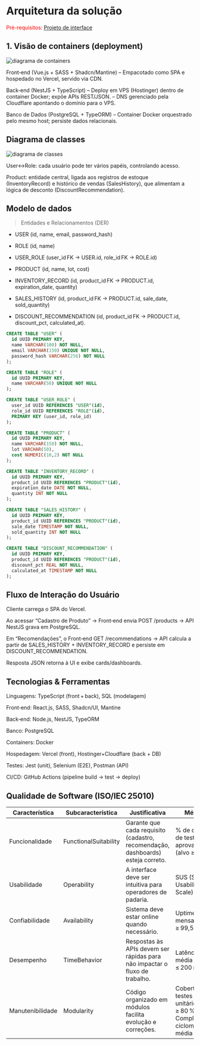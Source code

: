 # Arquitetura da solução

<span style="color:red">Pré-requisitos: <a href="05-Projeto-interface.md"> Projeto de interface</a></span>

## 1. Visão de containers (deployment)

![diagrama de containers](images/diagram01.jpeg)

Front‑end (Vue.js + SASS + Shadcn/Mantine)
– Empacotado como SPA e hospedado no Vercel, servido via CDN.

Back‑end (NestJS + TypeScript)
– Deploy em VPS (Hostinger) dentro de container Docker; expõe APIs REST/JSON.
– DNS gerenciado pela Cloudflare apontando o domínio para o VPS.

Banco de Dados (PostgreSQL + TypeORM)
– Container Docker orquestrado pelo mesmo host; persiste dados relacionais.

## Diagrama de classes

![diagrama de classes](images/diagram02.jpeg)

User↔Role: cada usuário pode ter vários papéis, controlando acesso.

Product: entidade central, ligada aos registros de estoque (InventoryRecord) e histórico de vendas (SalesHistory), que alimentam a lógica de desconto (DiscountRecommendation).

##  Modelo de dados

> Entidades e Relacionamentos (DER)
- USER (id, name, email, password_hash)

- ROLE (id, name)

- USER_ROLE (user_id FK → USER.id, role_id FK → ROLE.id)

- PRODUCT (id, name, lot, cost)

- INVENTORY_RECORD (id, product_id FK → PRODUCT.id, expiration_date, quantity)

- SALES_HISTORY (id, product_id FK → PRODUCT.id, sale_date, sold_quantity)

- DISCOUNT_RECOMMENDATION (id, product_id FK → PRODUCT.id, discount_pct, calculated_at).

```sql
CREATE TABLE "USER" (
  id UUID PRIMARY KEY,
  name VARCHAR(100) NOT NULL,
  email VARCHAR(150) UNIQUE NOT NULL,
  password_hash VARCHAR(256) NOT NULL
);

CREATE TABLE "ROLE" (
  id UUID PRIMARY KEY,
  name VARCHAR(50) UNIQUE NOT NULL
);

CREATE TABLE "USER_ROLE" (
  user_id UUID REFERENCES "USER"(id),
  role_id UUID REFERENCES "ROLE"(id),
  PRIMARY KEY (user_id, role_id)
);

CREATE TABLE "PRODUCT" (
  id UUID PRIMARY KEY,
  name VARCHAR(150) NOT NULL,
  lot VARCHAR(50),
  cost NUMERIC(10,2) NOT NULL
);

CREATE TABLE "INVENTORY_RECORD" (
  id UUID PRIMARY KEY,
  product_id UUID REFERENCES "PRODUCT"(id),
  expiration_date DATE NOT NULL,
  quantity INT NOT NULL
);

CREATE TABLE "SALES_HISTORY" (
  id UUID PRIMARY KEY,
  product_id UUID REFERENCES "PRODUCT"(id),
  sale_date TIMESTAMP NOT NULL,
  sold_quantity INT NOT NULL
);

CREATE TABLE "DISCOUNT_RECOMMENDATION" (
  id UUID PRIMARY KEY,
  product_id UUID REFERENCES "PRODUCT"(id),
  discount_pct REAL NOT NULL,
  calculated_at TIMESTAMP NOT NULL
);

```

## Fluxo de Interação do Usuário

Cliente carrega o SPA do Vercel.

Ao acessar “Cadastro de Produto” → Front‑end envia POST /products → API NestJS grava em PostgreSQL.

Em “Recomendações”, o Front‑end GET /recommendations → API calcula a partir de SALES_HISTORY + INVENTORY_RECORD e persiste em DISCOUNT_RECOMMENDATION.

Resposta JSON retorna à UI e exibe cards/dashboards.

## Tecnologias & Ferramentas

Linguagens: TypeScript (front + back), SQL (modelagem)

Front‑end: React.js, SASS, Shadcn/UI, Mantine

Back‑end: Node.js, NestJS, TypeORM

Banco: PostgreSQL

Containers: Docker

Hospedagem: Vercel (front), Hostinger+Cloudflare (back + DB)

Testes: Jest (unit), Selenium (E2E), Postman (API)

CI/CD: GitHub Actions (pipeline build → test → deploy)

## Qualidade de Software (ISO/IEC 25010)

| Característica    | Subcaracterística            | Justificativa                                                                 | Métrica                                           |
|-------------------|------------------------------|-------------------------------------------------------------------------------|---------------------------------------------------|
| Funcionalidade    | FunctionalSuitability        | Garante que cada requisito (cadastro, recomendação, dashboards) esteja correto. | % de casos de teste aprovados (alvo ≥ 95 %)       |
| Usabilidade       | Operability                  | A interface deve ser intuitiva para operadores de padaria.                    | SUS (System Usability Scale) ≥ 80                 |
| Confiabilidade    | Availability                 | Sistema deve estar online quando necessário.                                  | Uptime mensal ≥ 99,5 %                            |
| Desempenho        | TimeBehavior                 | Respostas às APIs devem ser rápidas para não impactar o fluxo de trabalho.     | Latência média de API ≤ 200 ms                    |
| Manutenibilidade  | Modularity                   | Código organizado em módulos facilita evolução e correções.                   | Cobertura de testes unitários ≥ 80 %; Complexidade ciclomática média ≤ 10 |

